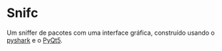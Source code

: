 # Snifc

Um sniffer de pacotes com uma interface gráfica, construído usando o
[pyshark](https://github.com/KimiNewt/pyshark) e o
[PyQt5](https://pypi.python.org/pypi/PyQt5).
